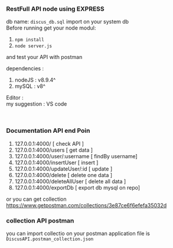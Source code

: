 ### RestFull API node using EXPRESS <br>
db name: ``` discus_db.sql ``` import on your system db <br>
Before running get your node modul: <br>
1. ``` npm install ``` <br>
2. ``` node server.js ```<br>

and test your API with postman <br>

dependencies : <br>
1. nodeJS : v8.9.4^
2. mySQL : v8^

Editor : <br>
 my suggestion : VS code

<br>

### Documentation API end Poin
1. 127.0.0.1:4000/ [ check API ]
2. 127.0.0.1:4000/users [ get data ]
3. 127.0.0.1:4000/user/:username [ findBy username]
4. 127.0.0.1:4000/insertUser [ insert ]
5. 127.0.0.1:4000/updateUser/:id [ update ]
6. 127.0.0.1:4000/delete [ delete one data ]
7. 127.0.0.1:4000/deleteAllUser [ delete all data ]
8. 127.0.0.1:4000/exportDb [ export db mysql on repo]

or you can get collection https://www.getpostman.com/collections/3e87ce6f6efefa35032d

### collection API postman
you can import collectio on your postman application file is ``` DiscusAPI.postman_collection.json ```
